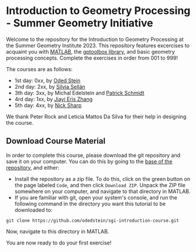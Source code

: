 # Introduction to Geometry Processing - Summer Geometry Initiative

Welcome to the repository for the Introduction to Geometry Processing at the Summer Geometry Institute 2023.
This repository features excercises to acquaint you with [MATLAB](https://www.mathworks.com/campaigns/products/trials.html?prodcode=ML), the [gptoolbox library](https://github.com/odedstein/sgi-introduction-course/blob/main/002_gptoolbox/002_gptoolbox.md), and basic geometry processing concepts.
Complete the exercises in order from 001 to 999!

The courses are as follows:
* 1st day: 0xx, by [Oded Stein](https://odedstein.com/)
* 2nd day: 2xx, by [Silvia Sellán](http://dgp.toronto.edu/~sgsellan/)
* 3th day: 3xx, by Michal Edelstein and [Patrick Schmidt](https://patr-schm.github.io/)
* 4rd day: 1xx, by [Jiayi Eris Zhang](https://eriszhang.github.io)
* 5th day: 4xx, by [Nick Sharp](https://nmwsharp.com)

We thank Peter Rock and Leticia Mattos Da Silva for their help in designing the course.


## Download Course Material 

In order to complete this course, please download the git repository and save
it on your computer.
You can do this by going to the
[base of the repository](https://github.com/odedstein/sgi-introduction-course),
and either:

* Install the repository as a zip file.
To do this, click on the green button on the page labeled `Code`, and then
click `Download ZIP`.
Unpack the ZIP file somewhere on your computer, and navigate to that directory
in MATLAB.
* If you are familiar with git, open your system's console, and run the
following command in the directory you want this tutorial to be downloaded to:
```
git clone https://github.com/odedstein/sgi-introduction-course.git
```
Now, navigate to this directory in MATLAB.

You are now ready to do your first exercise!


